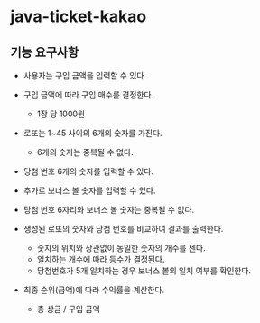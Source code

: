 # java-ticket-kakao

## 기능 요구사항
- 사용자는 구입 금액을 입력할 수 있다.
- 구입 금액에 따라 구입 매수를 결정한다.
  - 1장 당 1000원
- 로또는 1~45 사이의 6개의 숫자를 가진다.
  - 6개의 숫자는 중복될 수 없다.

- 당첨 번호 6개의 숫자를 입력할 수 있다.
- 추가로 보너스 볼 숫자를 입력할 수 있다.
- 당첨 번호 6자리와 보너스 볼 숫자는 중복될 수 없다.

- 생성된 로또의 숫자와 당첨 번호를 비교하여 결과를 출력한다.
  - 숫자의 위치와 상관없이 동일한 숫자의 개수를 센다.
  - 일치하는 개수에 따라 등수가 결정된다.
  - 당첨번호가 5개 일치하는 경우 보너스 볼의 일치 여부를 확인한다.
- 최종 순위(금액)에 따라 수익률을 계산한다.
  - 총 상금 / 구입 금액

